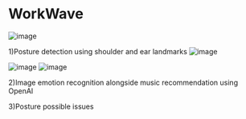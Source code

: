 # WorkWave
![image](https://github.com/Renator12/WorkWave/assets/20189314/5e6d3dbb-8d96-4828-8d67-68fda89d9777)


1)Posture detection using shoulder and ear landmarks
![image](https://github.com/Renator12/WorkWave/assets/20189314/f12da1ce-d235-4c4a-9d74-676dd7411121)

![image](https://github.com/Renator12/WorkWave/assets/20189314/038823f2-75a2-4349-8a08-b6f713762bd4)
![image](https://github.com/Renator12/WorkWave/assets/20189314/215df2a2-9701-4713-aef0-ff34fe1a2d10)


2)Image emotion recognition alongside music recommendation using OpenAI



3)Posture possible issues 
